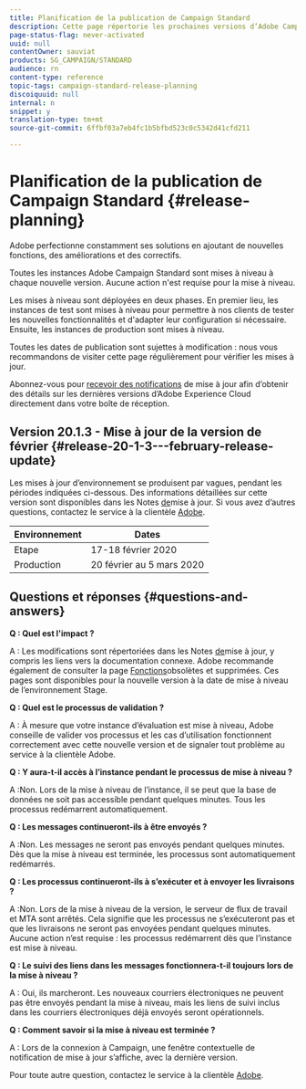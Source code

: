 ```yaml
---
title: Planification de la publication de Campaign Standard
description: Cette page répertorie les prochaines versions d’Adobe Campaign Standard.
page-status-flag: never-activated
uuid: null
contentOwner: sauviat
products: SG_CAMPAIGN/STANDARD
audience: rn
content-type: reference
topic-tags: campaign-standard-release-planning
discoiquuid: null
internal: n
snippet: y
translation-type: tm+mt
source-git-commit: 6ffbf03a7eb4fc1b5bfbd523c0c5342d41cfd211

---
```



# Planification de la publication de Campaign Standard {#release-planning}

Adobe perfectionne constamment ses solutions en ajoutant de nouvelles fonctions, des améliorations et des correctifs.

Toutes les instances Adobe Campaign Standard sont mises à niveau à chaque nouvelle version. Aucune action n&#39;est requise pour la mise à niveau.

Les mises à niveau sont déployées en deux phases. En premier lieu, les instances de test sont mises à niveau pour permettre à nos clients de tester les nouvelles fonctionnalités et d&#39;adapter leur configuration si nécessaire. Ensuite, les instances de production sont mises à niveau.

Toutes les dates de publication sont sujettes à modification : nous vous recommandons de visiter cette page régulièrement pour vérifier les mises à jour.

Abonnez-vous pour [recevoir des notifications](https://www.adobe.com/subscription/priority-product-update.html) de mise à jour afin d’obtenir des détails sur les dernières versions d’Adobe Experience Cloud directement dans votre boîte de réception.

## Version 20.1.3 - Mise à jour de la version de février {#release-20-1-3---february-release-update}

Les mises à jour d’environnement se produisent par vagues, pendant les périodes indiquées ci-dessous. Des informations détaillées sur cette version sont disponibles dans les Notes [de](../../rn/using/release-notes.md)mise à jour. Si vous avez d’autres questions, contactez le service à la clientèle [Adobe](https://support.neolane.net/webApp/extranetLogin).

<table> 
 <thead> 
  <tr> 
   <th> Environnement<br /> </th> 
   <th> Dates <br /> </th> 
  </tr> 
 </thead> 
 <tbody> 
  <tr> 
   <td> Etape<br /> </td> 
   <td> 17-18 février 2020<br /> </td> 
  </tr> 
  <tr> 
   <td> Production<br /> </td> 
   <td> 20 février au 5 mars 2020<br /> </td> 
  </tr> 
 </tbody> 
</table>



## Questions et réponses {#questions-and-answers}

**Q : Quel est l&#39;impact ?**

A : Les modifications sont répertoriées dans les Notes [de](../../rn/using/release-notes.md)mise à jour, y compris les liens vers la documentation connexe. Adobe recommande également de consulter la page [Fonctions](https://helpx.adobe.com/campaign/kb/acs-deprecated-and-removed-features.html)obsolètes et supprimées. Ces pages sont disponibles pour la nouvelle version à la date de mise à niveau de l’environnement Stage.

**Q : Quel est le processus de validation ?**

A : À mesure que votre instance d’évaluation est mise à niveau, Adobe conseille de valider vos processus et les cas d’utilisation fonctionnent correctement avec cette nouvelle version et de signaler tout problème au service à la clientèle [](https://support.neolane.net/webApp/extranetLogin)Adobe.

**Q : Y aura-t-il accès à l’instance pendant le processus de mise à niveau ?**

A :Non. Lors de la mise à niveau de l’instance, il se peut que la base de données ne soit pas accessible pendant quelques minutes. Tous les processus redémarrent automatiquement.

**Q : Les messages continueront-ils à être envoyés ?**

A :Non. Les messages ne seront pas envoyés pendant quelques minutes. Dès que la mise à niveau est terminée, les processus sont automatiquement redémarrés.

**Q : Les processus continueront-ils à s’exécuter et à envoyer les livraisons ?**

A :Non. Lors de la mise à niveau de la version, le serveur de flux de travail et MTA sont arrêtés. Cela signifie que les processus ne s’exécuteront pas et que les livraisons ne seront pas envoyées pendant quelques minutes. Aucune action n’est requise : les processus redémarrent dès que l’instance est mise à niveau.

**Q : Le suivi des liens dans les messages fonctionnera-t-il toujours lors de la mise à niveau ?**

A : Oui, ils marcheront. Les nouveaux courriers électroniques ne peuvent pas être envoyés pendant la mise à niveau, mais les liens de suivi inclus dans les courriers électroniques déjà envoyés seront opérationnels.

**Q : Comment savoir si la mise à niveau est terminée ?**

A : Lors de la connexion à Campaign, une fenêtre contextuelle de notification de mise à jour s’affiche, avec la dernière version.

Pour toute autre question, contactez le service à la clientèle [Adobe](https://support.neolane.net/webApp/extranetLogin).